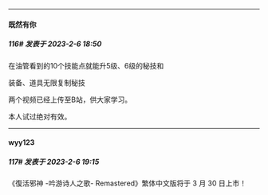 
*****

####  既然有你  
##### 116#       发表于 2023-2-6 18:50

在油管看到的10个技能点就能升5级、6级的秘技和

装备、道具无限复制秘技

两个视频已经上传至B站，供大家学习。

本人试过绝对有效。


*****

####  wyy123  
##### 117#       发表于 2023-2-6 19:15

《復活邪神 -吟游诗人之歌- Remastered》繁体中文版将于 3 月 30 日上市！

